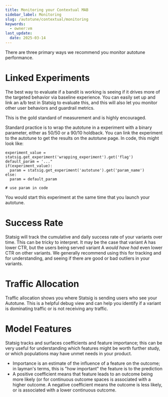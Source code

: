 ```yaml
---
title: Monitoring your Contextual MAB
sidebar_label: Monitoring
slug: /autotune/contextual/monitoring
keywords:
  - owner:vm
last_update:
  date: 2025-03-14
---
```


There are three primary ways we recommend you monitor autotune performance.

# Linked Experiments

The best way to evaluate if a bandit is working is seeing if it drives more of the targeted behavior via baseline experience. You can easily set up and link an a/b test in Statsig to evaluate this, and this will also let you monitor other user behaviors and guardrail metrics.

This is the gold standard of measurement and is highly encouraged.

Standard practice is to wrap the autotune in a experiment with a binary parameter, either as 50/50 or a 90/10 holdback.  You can link the experiment to the autotune to get the results on the autotune page. In code, this might look like:

```
experiment_value = statsig.get_experiment('wrapping_experiment').get('flag')
default_param = '..."
if(experiment_value):
  param = statsig.get_experiment('autotune').get('param_name')
else:
  param = default_param

# use param in code
```

You would start this experiment at the same time that you launch your autotune.

# Success Rate

Statsig will track the cumulative and daily success rate of your variants over time. This can be tricky to interpret. It may be the case that variant A has lower CTR, but the users being served variant A _would have had_ even lower CTR on other variants. We generally recommend using this for tracking and for understanding, and seeing if there are good or bad outliers in your variants.

# Traffic Allocation

Traffic allocation shows you where Statsig is sending users who see your Autotune. This is a helpful debug view and can help you identify if a variant is dominating traffic or is not receiving any traffic.

# Model Features

Statsig tracks and surfaces coefficients and feature importance; this can be very useful for understanding which features might be worth further study, or which populations may have unmet needs in your product.

- Importance is an estimate of the influence of a feature on the outcome; in layman's terms, this is "how important" the feature is to the prediction
- A positive coefficient means that feature leads to an outcome being more likely (or for continuous outcome spaces is associated with a higher outcome. A negative coefficient means the outcome is less likely, or is associated with a lower continuous outcome.
